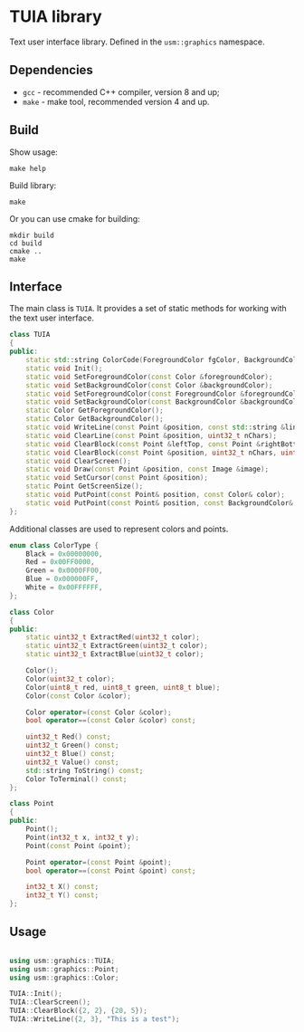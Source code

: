 # TUIA library

Text user interface library. Defined in the `usm::graphics` namespace.

## Dependencies

* `gcc` - recommended C++ compiler, version 8 and up;
* `make` - make tool, recommended version 4 and up.

## Build

Show usage:

```shell
make help
```

Build library:

```shell
make
```

Or you can use cmake for building:

```shell
mkdir build
cd build
cmake ..
make
```

## Interface

The main class is `TUIA`. It provides a set of static methods for working with the text user interface.

```cpp
class TUIA
{
public:
    static std::string ColorCode(ForegroundColor fgColor, BackgroundColor bgColor);
    static void Init();
    static void SetForegroundColor(const Color &foregroundColor);
    static void SetBackgroundColor(const Color &backgroundColor);
    static void SetForegroundColor(const ForegroundColor &foregroundColor);
    static void SetBackgroundColor(const BackgroundColor &backgroundColor);
    static Color GetForegroundColor();
    static Color GetBackgroundColor();
    static void WriteLine(const Point &position, const std::string &line);
    static void ClearLine(const Point &position, uint32_t nChars);
    static void ClearBlock(const Point &leftTop, const Point &rightBottom);
    static void ClearBlock(const Point &position, uint32_t nChars, uint32_t nLines);
    static void ClearScreen();
    static void Draw(const Point &position, const Image &image);
    static void SetCursor(const Point &position);
    static Point GetScreenSize();
    static void PutPoint(const Point& position, const Color& color);
    static void PutPoint(const Point& position, const BackgroundColor& color);
};
```

Additional classes are used to represent colors and points.

```cpp
enum class ColorType {
    Black = 0x00000000,
    Red = 0x00FF0000,
    Green = 0x0000FF00,
    Blue = 0x000000FF,
    White = 0x00FFFFFF,
};

class Color
{
public:
    static uint32_t ExtractRed(uint32_t color);
    static uint32_t ExtractGreen(uint32_t color);
    static uint32_t ExtractBlue(uint32_t color);

    Color();
    Color(uint32_t color);
    Color(uint8_t red, uint8_t green, uint8_t blue);
    Color(const Color &color);

    Color operator=(const Color &color);
    bool operator==(const Color &color) const;

    uint32_t Red() const;
    uint32_t Green() const;
    uint32_t Blue() const;
    uint32_t Value() const;
    std::string ToString() const;
    Color ToTerminal() const;
};
```

```cpp
class Point
{
public:
    Point();
    Point(int32_t x, int32_t y);
    Point(const Point &point);

    Point operator=(const Point &point);
    bool operator==(const Point &point) const;

    int32_t X() const;
    int32_t Y() const;
};
```

## Usage

```cpp

using usm::graphics::TUIA;
using usm::graphics::Point;
using usm::graphics::Color;

TUIA::Init();
TUIA::ClearScreen();
TUIA::ClearBlock({2, 2}, {20, 5});
TUIA::WriteLine({2, 3}, "This is a test");
```

